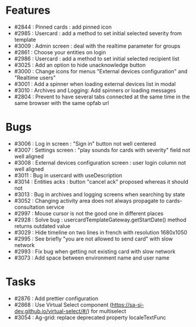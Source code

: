 # Features
* #2844 : Pinned cards : add pinned icon
* #2985 : Usercard : add a method to set initial selected severity from template
* #3009 : Admin screen : deal with the realtime parameter for groups
* #2861 : Choose your entities on login
* #2986 : Usercard : add a method to set initial selected recipient list
* #3025 : Add an option to hide unacknowledge button
* #3000 : Change icons for menus "External devices configuration" and "Realtime users"
* #3001 : Add a spinner when loading external devices list in modal
* #3010 : Archives and Logging: Add spinners or loading messages
* #2804 : Prevent to have several tabs connected at the same time in the same browser with the same opfab url

# Bugs
* #3006 : Log in screen : "Sign in" button not well centered
* #3007 : Settings screen : "play sounds for cards with severity" field not well aligned
* #3008 : External devices configuration screen : user login column not well aligned
* #3011 : Bug in usercard with useDescription
* #3014 : Entities acks : button "cancel ack" proposed whereas it should not
* #3013 : Bug in archives and logging screens when searching by state
* #3052 : Changing activity area does not always propagate to cards-consultation service
* #2997 : Mouse cursor is not the good one in different places
* #2928 : Solve bug : usercardTemplateGateway.getStartDate() method returns outdated value
* #3029 : Hide timeline on two lines in french with resolution 1680x1050
* #2995 : See briefly "you are not allowed to send card" with slow network
* #2993 : Fix bug when getting not existing card with slow network
* #3073 : Add space between environment name and user name


# Tasks
* #2876 : Add prettier configuration
* #2868 : Use Virtual Select component (https://sa-si-dev.github.io/virtual-select/#/) for multiselect
*  #3054 : Ag-grid: replace deprecated property localeTextFunc

